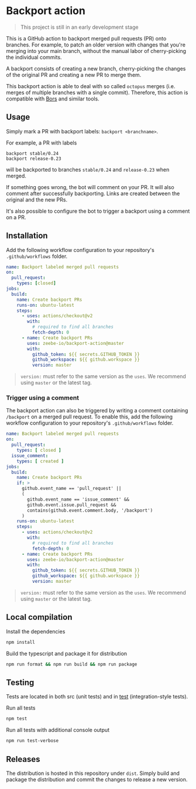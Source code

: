 # Backport action

> This project is still in an early development stage

This is a GitHub action to backport merged pull requests (PR) onto branches.
For example, to patch an older version with changes that you're merging into your main branch, without the manual labor of cherry-picking the individual commits.

A backport consists of creating a new branch, cherry-picking the changes of the original PR and creating a new PR to merge them.

This backport action is able to deal with so called `octopus` merges (i.e. merges of multiple branches with a single commit).
Therefore, this action is compatible with [Bors](https://bors.tech/) and similar tools.

## Usage

Simply mark a PR with backport labels: `backport <branchname>`.

For example, a PR with labels

```
backport stable/0.24
backport release-0.23
```

will be backported to branches `stable/0.24` and `release-0.23` when merged.

If something goes wrong, the bot will comment on your PR.
It will also comment after successfully backporting.
Links are created between the original and the new PRs.

It's also possible to configure the bot to trigger a backport using a comment on a PR.

## Installation

Add the following workflow configuration to your repository's `.github/workflows` folder.

```yaml
name: Backport labeled merged pull requests
on:
  pull_request:
    types: [closed]
jobs:
  build:
    name: Create backport PRs
    runs-on: ubuntu-latest
    steps:
      - uses: actions/checkout@v2
        with:
          # required to find all branches
          fetch-depth: 0
      - name: Create backport PRs
        uses: zeebe-io/backport-action@master
        with:
          github_token: ${{ secrets.GITHUB_TOKEN }}
          github_workspace: ${{ github.workspace }}
          version: master
```

> `version:` must refer to the same version as the `uses`.
> We recommend using `master` or the latest tag.

### Trigger using a comment
The backport action can also be triggered by writing a comment containing `/backport` on a merged pull request.
To enable this, add the following workflow configuration to your repository's `.github/workflows` folder.

```yaml
name: Backport labeled merged pull requests
on:
  pull_request:
    types: [ closed ]
  issue_comment:
    types: [ created ]
jobs:
  build:
    name: Create backport PRs
    if: >
      github.event_name == 'pull_request' ||
      (
        github.event_name == 'issue_comment' &&
        github.event.issue.pull_request &&
        contains(github.event.comment.body, '/backport')
      )
    runs-on: ubuntu-latest
    steps:
      - uses: actions/checkout@v2
        with:
          # required to find all branches
          fetch-depth: 0
      - name: Create backport PRs
        uses: zeebe-io/backport-action@master
        with:
          github_token: ${{ secrets.GITHUB_TOKEN }}
          github_workspace: ${{ github.workspace }}
          version: master
```

> `version:` must refer to the same version as the `uses`.
> We recommend using `master` or the latest tag.

## Local compilation

Install the dependencies  
```bash
npm install
```

Build the typescript and package it for distribution
```bash
npm run format && npm run build && npm run package
```

## Testing

Tests are located in both src (unit tests) and in [test](test) (integration-style tests).

Run all tests
```bash
npm test
```

Run all tests with additional console output
```bash
npm run test-verbose
```

## Releases

The distribution is hosted in this repository under `dist`.
Simply build and package the distribution and commit the changes to release a new version.
